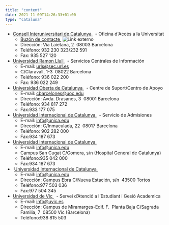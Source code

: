 ```yaml
---
title: "content"
date: 2021-11-09T14:26:33+01:00
type: "cataluna"
---
```

<ul>
<li><a title="Enlace externo, se abre en ventana nueva" href="http://www.gencat.net/dursi" rel="external" target="_blank">Consell Interuniversitari de Catalunya <i class="icon fas fa-external-link-alt"></i></a>&nbsp;<img alt="" src="http://www.mecd.gob.es/docroot/fckeditor/images/smiley/mepsyd-ico/ico-internet.gif" />&nbsp;- Oficina d'Acc&eacute;s a la Universitat
<ul>
<li><a title="Enlace externo, se abre en ventana nueva" href="https://ovt.gencat.cat/gsitfc/AppJava/generic/conqxsGeneric.do?webFormId=371&amp;reqCode=newCqs&amp;topicLevel2.id=22757" rel="external" target="_blank">Buz&oacute;n de contacte <i class="icon fas fa-external-link-alt"></i></a>&nbsp;<img alt="Link externo" src="http://www.mecd.gob.es/docroot/fckeditor/images/smiley/educacion-ico/ico-internet.gif" /></li>
<li>Direcci&oacute;n: Via Laietana, 2&nbsp; 08003 Barcelona</li>
<li>Tel&eacute;fono: 932 230 323/232 591</li>
<li>Fax: 935 527 120</li>
</ul>
</li>
<li><a title="Enlace externo, se abre en ventana nueva" href="http://www.url.es/" rel="external" target="_blank">Universidad Ramon Llull <i class="icon fas fa-external-link-alt"></i></a><span>&nbsp;</span><img alt="" src="http://www.mecd.gob.es/docroot/fckeditor/images/smiley/mepsyd-ico/ico-internet.gif" /><span>&nbsp;</span>- Servicios Centrales de Informaci&oacute;n
<ul>
<li>E-mail:<span>&nbsp;</span><a href="mailto:urls@sec.url.es">urls@sec.url.es</a>&nbsp;<img alt="" src="http://www.mecd.gob.es/docroot/fckeditor/images/smiley/mepsyd-ico/ico-mail.gif" />&nbsp;</li>
<li>C/Claravall, 1-3&nbsp; 08022 Barcelona</li>
<li>Tel&eacute;fono: 936 022 200</li>
<li>Fax: 936 022 249</li>
</ul>
</li>
<li><a title="Enlace externo, se abre en ventana nueva" href="http://www.uoc.es/" rel="external" target="_blank">Universidad Oberta de Catalunya <i class="icon fas fa-external-link-alt"></i></a><span>&nbsp;</span><img alt="" src="http://www.mecd.gob.es/docroot/fckeditor/images/smiley/mepsyd-ico/ico-internet.gif" /><span>&nbsp;</span>- Centre de Suport/Centro de Apoyo
<ul>
<li>E-mail:<span>&nbsp;</span><a href="mailto:cbarcelones@uoc.edu">cbarcelones@uoc.edu</a>&nbsp;<img alt="" src="http://www.mecd.gob.es/docroot/fckeditor/images/smiley/mepsyd-ico/ico-mail.gif" />&nbsp;</li>
<li>Direcci&oacute;n: Avda. Drasanes, 3&nbsp; 08001 Barcelona</li>
<li>Tel&eacute;fono: 934 817 272</li>
<li>Fax:933 177 075</li>
</ul>
</li>
<li><a title="Enlace externo, se abre en ventana nueva" href="http://www.unica.edu/" rel="external" target="_blank">Universidad Internacional de Catalunya <i class="icon fas fa-external-link-alt"></i></a><span>&nbsp;</span><img alt="" src="http://www.mecd.gob.es/docroot/fckeditor/images/smiley/mepsyd-ico/ico-internet.gif" /><span>&nbsp;</span>- Servicio de Admisiones
<ul>
<li>E-mail:<span>&nbsp;</span><a href="mailto:info@unica.edu">info@unica.edu</a>&nbsp;<img alt="" src="http://www.mecd.gob.es/docroot/fckeditor/images/smiley/mepsyd-ico/ico-mail.gif" />&nbsp;</li>
<li>Direcci&oacute;n: C/Inmaculada, 22&nbsp; 08017 Barcelona</li>
<li>Tel&eacute;fono: 902 282 000</li>
<li>Fax:934 187 673</li>
</ul>
</li>
<li><a title="Enlace externo, se abre en ventana nueva" href="http://www.unica.edu/" rel="external" target="_blank">Universidad Internacional de Catalunya <i class="icon fas fa-external-link-alt"></i></a><span>&nbsp;</span><img alt="" src="http://www.mecd.gob.es/docroot/fckeditor/images/smiley/mepsyd-ico/ico-internet.gif" />
<ul>
<li>E-mail:<span>&nbsp;</span><a href="mailto:info@unica.edu">info@unica.edu</a>&nbsp;<img alt="" src="http://www.mecd.gob.es/docroot/fckeditor/images/smiley/mepsyd-ico/ico-mail.gif" />&nbsp;</li>
<li>Campus San Cugat C/Gomera, s/n (Hospital General de Catalunya)</li>
<li>Tel&eacute;fono:935 042 000</li>
<li>Fax:934 187 673</li>
</ul>
</li>
<li>&nbsp;<a title="Enlace externo, se abre en ventana nueva" href="http://www.unica.edu/" rel="external" target="_blank">Universidad Internacional de Catalunya <i class="icon fas fa-external-link-alt"></i></a><span>&nbsp;</span><img alt="" src="http://www.mecd.gob.es/docroot/fckeditor/images/smiley/mepsyd-ico/ico-internet.gif" />
<ul>
<li>E-mail:<span>&nbsp;</span><a href="mailto:info@unica.edu">info@unica.edu</a>&nbsp;<img alt="" src="http://www.mecd.gob.es/docroot/fckeditor/images/smiley/mepsyd-ico/ico-mail.gif" />&nbsp;</li>
<li>Direcci&oacute;n: Campus Ebra C/Nueva Estaci&oacute;n, s/n&nbsp; 43500 Tortos</li>
<li>Tel&eacute;fono:977 503 036</li>
<li>Fax:977 504 345&nbsp;</li>
</ul>
</li>
<li><a title="Enlace externo, se abre en ventana nueva" href="http://www.uvic.es/" rel="external" target="_blank">Universidad de Vic <i class="icon fas fa-external-link-alt"></i></a><span>&nbsp;</span><img alt="" src="http://www.mecd.gob.es/docroot/fckeditor/images/smiley/mepsyd-ico/ico-internet.gif" /><span>&nbsp;</span>- Servei d&rsquo;Atenci&oacute; a l&rsquo;Estudiant i Gesi&oacute; Academica
<ul>
<li>E-mail:<span>&nbsp;</span><a href="mailto:info@uvic.es">info@uvic.es</a>&nbsp;<img alt="" src="http://www.mecd.gob.es/docroot/fckeditor/images/smiley/mepsyd-ico/ico-mail.gif" />&nbsp;</li>
<li>Direcci&oacute;n: Campus de Miramarges-Edif. F.&nbsp; Planta Baja C/Sagrada Familia, 7&nbsp; 08500 Vic (Barcelona)</li>
<li>Tel&eacute;fono:938 815 503</li>
</ul>
</li>
</ul>
